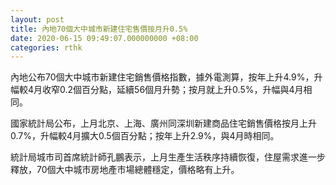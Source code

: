 ```yaml
---
layout: post
title: 內地70個大中城市新建住宅售價按月升0.5%
date: 2020-06-15 09:49:07.000000000 +08:00
categories: rthk
---
```


內地公布70個大中城市新建住宅銷售價格指數，據外電測算，按年上升4.9%，升幅較4月收窄0.2個百分點，延續56個月升勢；按月就上升0.5%，升幅與4月相同。

國家統計局公布，上月北京、上海、廣州同深圳新建商品住宅銷售價格按月上升0.7%，升幅較4月擴大0.5個百分點；按年上升2.9%，與4月時相同。

統計局城市司首席統計師孔鵬表示，上月生產生活秩序持續恢復，住屋需求進一步釋放，70個大中城市房地產市場總體穩定，價格略有上升。
